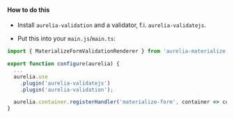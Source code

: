 #### How to do this

* Install `aurelia-validation` and a validator, f.i. `aurelia-validatejs`.

* Put this into your `main.js`/`main.ts`:

```javascript
import { MaterializeFormValidationRenderer } from 'aurelia-materialize-bridge/validation/validationRenderer';

export function configure(aurelia) {
  ...
  aurelia.use
    .plugin('aurelia-validatejs')
    .plugin('aurelia-validation');

  aurelia.container.registerHandler('materialize-form', container => container.get(MaterializeFormValidationRenderer));
}
```
